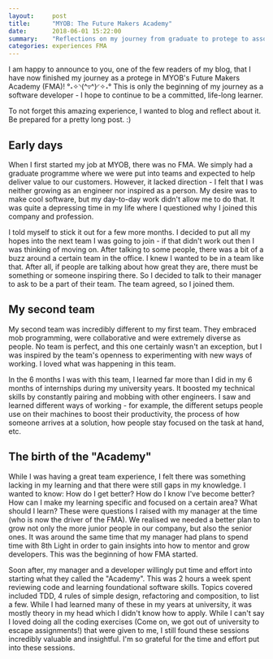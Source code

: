 ```yaml
---
layout:     post
title:      "MYOB: The Future Makers Academy"
date:       2018-06-01 15:22:00
summary:    "Reflections on my journey from graduate to protege to associate developer."
categories: experiences FMA
---
```


I am happy to announce to you, one of the few readers of my blog, that I have now finished my journey as a protege in MYOB's Future Makers Academy (FMA)! °˖✧◝(^▿^)◜✧˖° This is only the beginning of my journey as a software developer - I hope to continue to be a committed, life-long learner.  

To not forget this amazing experience, I wanted to blog and reflect about it. Be prepared for a pretty long post. :)  

## Early days
When I first started my job at MYOB, there was no FMA. We simply had a graduate programme where we were put into teams and expected to help deliver value to our customers. However, it lacked direction - I felt that I was neither growing as an engineer nor inspired as a person. My desire was to make cool software, but my day-to-day work didn't allow me to do that. It was quite a depressing time in my life where I questioned why I joined this company and profession.  

I told myself to stick it out for a few more months. I decided to put all my hopes into the next team I was going to join - if that didn't work out then I was thinking of moving on. After talking to some people, there was a bit of a buzz around a certain team in the office. I knew I wanted to be in a team like that. After all, if people are talking about how great they are, there must be something or someone inspiring there. So I decided to talk to their manager to ask to be a part of their team. The team agreed, so I joined them.  

## My second team
My second team was incredibly different to my first team. They embraced mob programming, were collaborative and were extremely diverse as people. No team is perfect, and this one certainly wasn't an exception, but I was inspired by the team's openness to experimenting with new ways of working. I loved what was happening in this team.  

In the 6 months I was with this team, I learned far more than I did in my 6 months of internships during my university years. It boosted my technical skills by constantly pairing and mobbing with other engineers. I saw and learned different ways of working - for example, the different setups people use on their machines to boost their productivity, the process of how someone arrives at a solution, how people stay focused on the task at hand, etc.

## The birth of the "Academy"
While I was having a great team experience, I felt there was something lacking in my learning and that there were still gaps in my knowledge. I wanted to know: How do I get better? How do I know I've become better? How can I make my learning specific and focused on a certain area? What should I learn? These were questions I raised with my manager at the time (who is now the driver of the FMA). We realised we needed a better plan to grow not only the more junior people in our company, but also the senior ones. It was around the same time that my manager had plans to spend time with 8th Light in order to gain insights into how to mentor and grow developers. This was the beginning of how FMA started.  
  
Soon after, my manager and a developer willingly put time and effort into starting what they called the "Academy". This was 2 hours a week spent reviewing code and learning foundational software skills. Topics covered included TDD, 4 rules of simple design, refactoring and composition, to list a few. While I had learned many of these in my years at university, it was mostly theory in my head which I didn't know how to apply. While I can't say I loved doing all the coding exercises (Come on, we got out of university to escape assignments!) that were given to me, I still found these sessions incredibly valuable and insightful. I'm so grateful for the time and effort put into these sessions.

## 